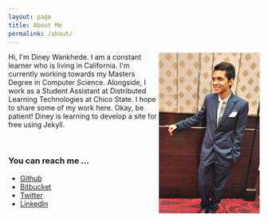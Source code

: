 ```yaml
---
layout: page
title: About Me
permalink: /about/
---
```


<img src="ImageDP.jpg" width="40%" align="right">

Hi, I'm Diney Wankhede. I am a constant learner who is living in California. I'm currently working towards my Masters Degree in Computer Science.
Alongside, I work as a Student Assistant at Distributed Learning Technologies at Chico State.
I hope to share some of my work here.
Okay, be patient! 
Diney is learning to develop a site for free using Jekyll.



&nbsp;&nbsp;&nbsp;&nbsp;&nbsp;






### You can reach me ...

- [Github](https://github.com/dineyw23)
- [Bitbucket](https://bitbucket.com/dineyw23)
- [Twitter](https://twitter.com/diney12323)
- [LinkedIn](https://www.linkedin.com/in/diney-wankhede-3b271227)
